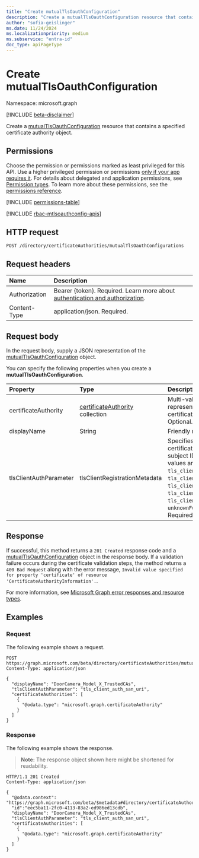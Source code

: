 ```yaml
---
title: "Create mutualTlsOauthConfiguration"
description: "Create a mutualTlsOauthConfiguration resource that contains a specified certificate authority object."
author: "sofia-geislinger"
ms.date: 11/24/2024
ms.localizationpriority: medium
ms.subservice: "entra-id"
doc_type: apiPageType
---
```


# Create mutualTlsOauthConfiguration

Namespace: microsoft.graph

[!INCLUDE [beta-disclaimer](../../includes/beta-disclaimer.md)]

Create a [mutualTlsOauthConfiguration](../resources/mutualtlsoauthconfiguration.md) resource that contains a specified certificate authority object.

## Permissions

Choose the permission or permissions marked as least privileged for this API. Use a higher privileged permission or permissions [only if your app requires it](/graph/permissions-overview#best-practices-for-using-microsoft-graph-permissions). For details about delegated and application permissions, see [Permission types](/graph/permissions-overview#permission-types). To learn more about these permissions, see the [permissions reference](/graph/permissions-reference).

<!-- {
  "blockType": "permissions",
  "name": "certificateauthoritypath-post-mutualtlsoauthconfigurations-permissions"
}
-->
[!INCLUDE [permissions-table](../includes/permissions/certificateauthoritypath-post-mutualtlsoauthconfigurations-permissions.md)]

[!INCLUDE [rbac-mtlsoauthconfig-apis](../includes/rbac-for-apis/rbac-mtlsoauthconfig-apis.md)]

## HTTP request

<!-- {
  "blockType": "ignored"
}
-->

``` http
POST /directory/certificateAuthorities/mutualTlsOauthConfigurations
```

## Request headers

|Name|Description|
|:---|:---|
|Authorization|Bearer {token}. Required. Learn more about [authentication and authorization](/graph/auth/auth-concepts).|
|Content-Type|application/json. Required.|

## Request body

In the request body, supply a JSON representation of the [mutualTlsOauthConfiguration](../resources/mutualtlsoauthconfiguration.md) object.

You can specify the following properties when you create a **mutualTlsOauthConfiguration**.

|Property|Type|Description|
|:---|:---|:---|
|certificateAuthority|[certificateAuthority](../resources/certificateauthority.md) collection | Multi-value property that represents a list of trusted certificate authorities. Optional. |
|displayName|String|Friendly name. Optional. |
|tlsClientAuthParameter| tlsClientRegistrationMetadata | Specifies which field in the certificate contains the subject ID. The possible values are: `tls_client_auth_subject_dn`, `tls_client_auth_san_dns`, `tls_client_auth_san_uri`, `tls_client_auth_san_ip`, `tls_client_auth_san_email`, `unknownFutureValue`. Required. Read-only. |

## Response

If successful, this method returns a `201 Created` response code and a [mutualTlsOauthConfiguration](../resources/mutualtlsoauthconfiguration.md) object in the response body. If a validation failure occurs during the certificate validation steps, the method returns a `400 Bad Request` along with the error message, `Invalid value specified for property 'certificate' of resource 'CertificateAuthorityInformation'.`.

For more information, see [Microsoft Graph error responses and resource types](/graph/errors).

## Examples

### Request

The following example shows a request.
<!-- {
  "blockType": "request",
  "name": "create_mutualtlsoauthconfiguration_from_"
}
-->

```http
POST https://graph.microsoft.com/beta/directory/certificateAuthorities/mutualTlsOauthConfigurations
Content-Type: application/json

{
  "displayName": "DoorCamera_Model_X_TrustedCAs",
  "tlsClientAuthParameter": "tls_client_auth_san_uri",
  "certificateAuthorities": [
    {
      "@odata.type": "microsoft.graph.certificateAuthority"
    }
  ]
}
```


### Response

The following example shows the response.
>**Note:** The response object shown here might be shortened for readability.
<!-- {
  "blockType": "response",
  "truncated": true,
  "@odata.type": "microsoft.graph.mutualTlsOauthConfiguration"
}
-->
``` http
HTTP/1.1 201 Created
Content-Type: application/json

{
  "@odata.context": "https://graph.microsoft.com/beta/$metadata#directory/certificateAuthorities/mutualTlsOauthConfigurations/$entity",
  "id":"eec5ba11-2fc0-4113-83a2-ed986ed13cdb",
  "displayName": "DoorCamera_Model_X_TrustedCAs",
  "tlsClientAuthParameter": "tls_client_auth_san_uri",
  "certificateAuthorities": [
    {
      "@odata.type": "microsoft.graph.certificateAuthority"
    }
  ]
}
```
